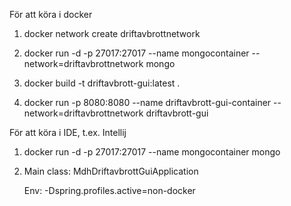 För att köra i docker

1. docker network create driftavbrottnetwork

2. docker run -d -p 27017:27017 --name mongocontainer --network=driftavbrottnetwork mongo

3. docker build -t driftavbrott-gui:latest .

4. docker run -p 8080:8080 --name driftavbrott-gui-container --network=driftavbrottnetwork driftavbrott-gui



För att köra i IDE, t.ex. Intellij

1. docker run -d -p 27017:27017 --name mongocontainer mongo

2. Main class: MdhDriftavbrottGuiApplication

    Env: -Dspring.profiles.active=non-docker
